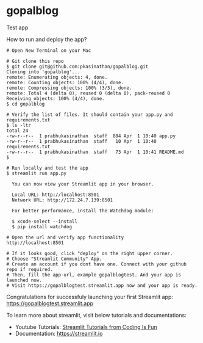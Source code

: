 # gopalblog

Test app

How to run and deploy the app?

```
# Open New Terminal on your Mac

# Git clone this repo
$ git clone git@github.com:pkasinathan/gopalblog.git
Cloning into 'gopalblog'...
remote: Enumerating objects: 4, done.
remote: Counting objects: 100% (4/4), done.
remote: Compressing objects: 100% (3/3), done.
remote: Total 4 (delta 0), reused 0 (delta 0), pack-reused 0
Receiving objects: 100% (4/4), done.
$ cd gopalblog

# Verify the list of files. It should contain your app.py and requirements.txt
$ ls -ltr
total 24
-rw-r--r--  1 prabhukasinathan  staff  884 Apr  1 10:40 app.py
-rw-r--r--  1 prabhukasinathan  staff   10 Apr  1 10:40 requirements.txt
-rw-r--r--  1 prabhukasinathan  staff   73 Apr  1 10:41 README.md
$

# Run locally and test the app
$ streamlit run app.py

  You can now view your Streamlit app in your browser.

  Local URL: http://localhost:8501
  Network URL: http://172.24.7.139:8501

  For better performance, install the Watchdog module:

  $ xcode-select --install
  $ pip install watchdog

# Open the url and verify app functionality
http://localhost:8501

# If it looks good, click "deploy" on the right upper corner.
# Choose "Streamlit Community" App.
# Create an account if you dont have one. Connect with your github repo if required.
# Then, fill the app-url, example gopalblogtest. And your app is launched now.
# Visit https://gopalblogtest.streamlit.app now and your app is ready.
```

Congratulations for successfuly launching your first Streamlit app: https://gopalblogtest.streamlit.app

To learn more about streamlit, visit below tutorials and documentations:
* Youtube Tutorials: [Streamlit Tutorials from Coding Is Fun](https://www.youtube.com/playlist?list=PL7QI8ORyVSCaejt2LICRQtOTwmPiwKO2n)
* Documentation: https://streamlit.io
